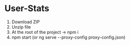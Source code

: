# User-Stats
1. Download ZIP
2. Unzip file
3. At the root of the project -> npm i
4. npm start (or ng serve --proxy-config proxy-config.json)
